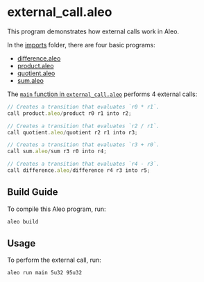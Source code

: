 # external_call.aleo

This program demonstrates how external calls work in Aleo.

In the [imports](./imports) folder, there are four basic programs:
- [difference.aleo](./imports/difference.aleo)
- [product.aleo](./imports/product.aleo)
- [quotient.aleo](./imports/quotient.aleo)
- [sum.aleo](./imports/sum.aleo)

The [`main` function in `external_call.aleo`](./main.aleo) performs 4 external calls:
```ts
// Creates a transition that evaluates `r0 * r1`.
call product.aleo/product r0 r1 into r2;

// Creates a transition that evaluates `r2 / r1`.
call quotient.aleo/quotient r2 r1 into r3;

// Creates a transition that evaluates `r3 + r0`.
call sum.aleo/sum r3 r0 into r4;

// Creates a transition that evaluates `r4 - r3`.
call difference.aleo/difference r4 r3 into r5;
```

## Build Guide

To compile this Aleo program, run:
```bash
aleo build
```

## Usage

To perform the external call, run:
```bash
aleo run main 5u32 95u32
```
